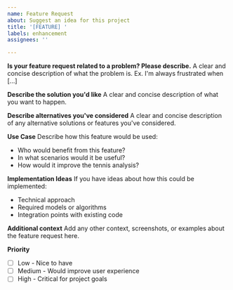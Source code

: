 ```yaml
---
name: Feature Request
about: Suggest an idea for this project
title: '[FEATURE] '
labels: enhancement
assignees: ''

---
```


**Is your feature request related to a problem? Please describe.**
A clear and concise description of what the problem is. Ex. I'm always frustrated when [...]

**Describe the solution you'd like**
A clear and concise description of what you want to happen.

**Describe alternatives you've considered**
A clear and concise description of any alternative solutions or features you've considered.

**Use Case**
Describe how this feature would be used:
- Who would benefit from this feature?
- In what scenarios would it be useful?
- How would it improve the tennis analysis?

**Implementation Ideas**
If you have ideas about how this could be implemented:
- Technical approach
- Required models or algorithms
- Integration points with existing code

**Additional context**
Add any other context, screenshots, or examples about the feature request here.

**Priority**
- [ ] Low - Nice to have
- [ ] Medium - Would improve user experience
- [ ] High - Critical for project goals